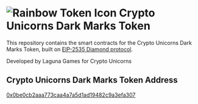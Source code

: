 # ![Rainbow Token Icon](https://arweave.net/2WsHDkuWD-st1_i-tin94XhNMVmnzIPdLXcRS0Ynq14) Crypto Unicorns Dark Marks Token

This repository contains the smart contracts for the Crypto Unicorns Dark Marks Token, built on [EIP-2535 Diamond protocol](https://github.com/mudgen/diamond-3-hardhat).

Developed by Laguna Games for Crypto Unicorns

## Crypto Unicorns Dark Marks Token Address
[0x0be0cb2aaa773caa4a7a5d1ad19482c9a3efa307](https://xaiscan.io/address/0x0be0cb2aaa773caa4a7a5d1ad19482c9a3efa307)